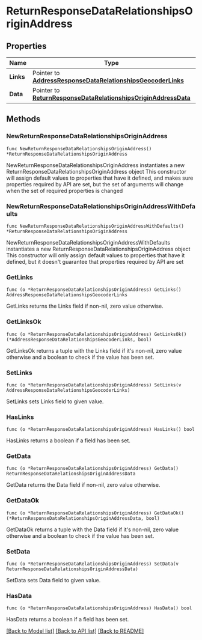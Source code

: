 # ReturnResponseDataRelationshipsOriginAddress

## Properties

Name | Type | Description | Notes
------------ | ------------- | ------------- | -------------
**Links** | Pointer to [**AddressResponseDataRelationshipsGeocoderLinks**](AddressResponseDataRelationshipsGeocoderLinks.md) |  | [optional] 
**Data** | Pointer to [**ReturnResponseDataRelationshipsOriginAddressData**](ReturnResponseDataRelationshipsOriginAddressData.md) |  | [optional] 

## Methods

### NewReturnResponseDataRelationshipsOriginAddress

`func NewReturnResponseDataRelationshipsOriginAddress() *ReturnResponseDataRelationshipsOriginAddress`

NewReturnResponseDataRelationshipsOriginAddress instantiates a new ReturnResponseDataRelationshipsOriginAddress object
This constructor will assign default values to properties that have it defined,
and makes sure properties required by API are set, but the set of arguments
will change when the set of required properties is changed

### NewReturnResponseDataRelationshipsOriginAddressWithDefaults

`func NewReturnResponseDataRelationshipsOriginAddressWithDefaults() *ReturnResponseDataRelationshipsOriginAddress`

NewReturnResponseDataRelationshipsOriginAddressWithDefaults instantiates a new ReturnResponseDataRelationshipsOriginAddress object
This constructor will only assign default values to properties that have it defined,
but it doesn't guarantee that properties required by API are set

### GetLinks

`func (o *ReturnResponseDataRelationshipsOriginAddress) GetLinks() AddressResponseDataRelationshipsGeocoderLinks`

GetLinks returns the Links field if non-nil, zero value otherwise.

### GetLinksOk

`func (o *ReturnResponseDataRelationshipsOriginAddress) GetLinksOk() (*AddressResponseDataRelationshipsGeocoderLinks, bool)`

GetLinksOk returns a tuple with the Links field if it's non-nil, zero value otherwise
and a boolean to check if the value has been set.

### SetLinks

`func (o *ReturnResponseDataRelationshipsOriginAddress) SetLinks(v AddressResponseDataRelationshipsGeocoderLinks)`

SetLinks sets Links field to given value.

### HasLinks

`func (o *ReturnResponseDataRelationshipsOriginAddress) HasLinks() bool`

HasLinks returns a boolean if a field has been set.

### GetData

`func (o *ReturnResponseDataRelationshipsOriginAddress) GetData() ReturnResponseDataRelationshipsOriginAddressData`

GetData returns the Data field if non-nil, zero value otherwise.

### GetDataOk

`func (o *ReturnResponseDataRelationshipsOriginAddress) GetDataOk() (*ReturnResponseDataRelationshipsOriginAddressData, bool)`

GetDataOk returns a tuple with the Data field if it's non-nil, zero value otherwise
and a boolean to check if the value has been set.

### SetData

`func (o *ReturnResponseDataRelationshipsOriginAddress) SetData(v ReturnResponseDataRelationshipsOriginAddressData)`

SetData sets Data field to given value.

### HasData

`func (o *ReturnResponseDataRelationshipsOriginAddress) HasData() bool`

HasData returns a boolean if a field has been set.


[[Back to Model list]](../README.md#documentation-for-models) [[Back to API list]](../README.md#documentation-for-api-endpoints) [[Back to README]](../README.md)


